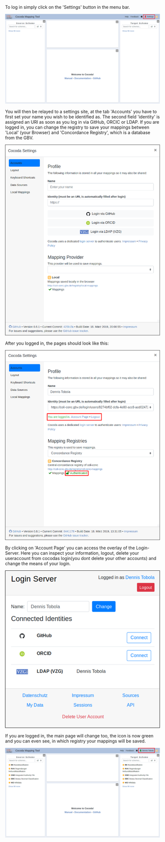 To log in simply click on the 'Settings' button in the menu bar.

![](img/cocoda-login1-en.png)

You will then be relayed to a settings site, at the tab 'Accounts' you have to first set your name you wish to be identified as.
The second field 'identity' is assigned an URI as soon as you log in via GitHub, ORCIC or LDAP.
If you are logged in, you can change the registry to save your mappings between 'Local' (your Browser) and 'Concordance Registry', which is a database from the GBV.

![](img/cocoda-settings-account1-en.png)

After you logged in, the pages should look like this:

![](img/cocoda-settings-account2-en.png)

By clicking on 'Account Page' you can access the overlay of the Login-Server. Here you can inspect your information, logout, delete your useraccount from cocodas login(you dont delete your other accounts) and change the means of your login.

![](img/cocoda-loginserver-en.png)

If you are logged in, the main page will change too, the icon is now green and you can even see, in which registry your mappings will be saved.

![](img/cocoda-homepage2-en.png)
